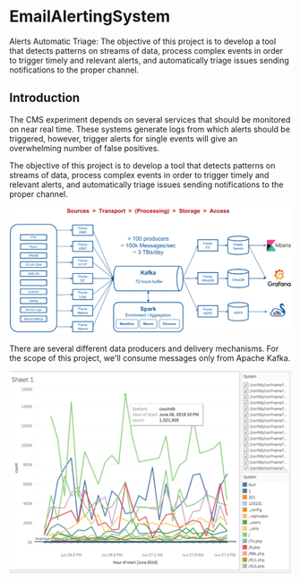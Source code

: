 # EmailAlertingSystem
 Alerts Automatic Triage: The objective of this project is to develop a tool that detects patterns on streams  of  data,  process  complex  events  in  order  to  trigger  timely  and  relevant alerts, and automatically triage issues sending notifications to the proper channel.
 
Introduction
------------
 The CMS experiment depends on several services that should be monitored on near real time. These systems generate logs from which alerts should be triggered, however, trigger alerts for single events will give an overwhelming number of false positives. 

The objective of this project is to develop a tool that detects patterns on streams of data, process complex events in order to trigger timely and relevant alerts, and automatically triage issues sending notifications to the proper channel.

![alt text](https://github.com/operationalintelligence/EmailAlertingSystem/blob/master/Diagram/MonitoringArchitecture.png "Monitoring Architecture")

There are several different data producers and delivery mechanisms. For the scope of this project, we'll consume messages only from Apache Kafka.

![alt text](https://github.com/operationalintelligence/EmailAlertingSystem/blob/master/Diagram/VisualizationExample.png)